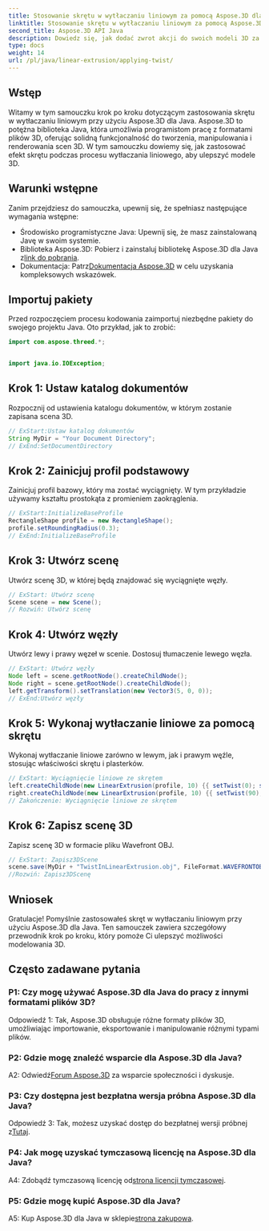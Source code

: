 ```yaml
---
title: Stosowanie skrętu w wytłaczaniu liniowym za pomocą Aspose.3D dla Java
linktitle: Stosowanie skrętu w wytłaczaniu liniowym za pomocą Aspose.3D dla Java
second_title: Aspose.3D API Java
description: Dowiedz się, jak dodać zwrot akcji do swoich modeli 3D za pomocą Aspose.3D dla Java. Postępuj zgodnie z naszym przewodnikiem krok po kroku, aby uzyskać ulepszone efekty wytłaczania liniowego.
type: docs
weight: 14
url: /pl/java/linear-extrusion/applying-twist/
---
```

## Wstęp

Witamy w tym samouczku krok po kroku dotyczącym zastosowania skrętu w wytłaczaniu liniowym przy użyciu Aspose.3D dla Java. Aspose.3D to potężna biblioteka Java, która umożliwia programistom pracę z formatami plików 3D, oferując solidną funkcjonalność do tworzenia, manipulowania i renderowania scen 3D. W tym samouczku dowiemy się, jak zastosować efekt skrętu podczas procesu wytłaczania liniowego, aby ulepszyć modele 3D.

## Warunki wstępne

Zanim przejdziesz do samouczka, upewnij się, że spełniasz następujące wymagania wstępne:

- Środowisko programistyczne Java: Upewnij się, że masz zainstalowaną Javę w swoim systemie.
-  Biblioteka Aspose.3D: Pobierz i zainstaluj bibliotekę Aspose.3D dla Java z[link do pobrania](https://releases.aspose.com/3d/java/).
-  Dokumentacja: Patrz[Dokumentacja Aspose.3D](https://reference.aspose.com/3d/java/) w celu uzyskania kompleksowych wskazówek.

## Importuj pakiety

Przed rozpoczęciem procesu kodowania zaimportuj niezbędne pakiety do swojego projektu Java. Oto przykład, jak to zrobić:

```java
import com.aspose.threed.*;


import java.io.IOException;
```

## Krok 1: Ustaw katalog dokumentów

Rozpocznij od ustawienia katalogu dokumentów, w którym zostanie zapisana scena 3D.

```java
// ExStart:Ustaw katalog dokumentów
String MyDir = "Your Document Directory";
// ExEnd:SetDocumentDirectory
```

## Krok 2: Zainicjuj profil podstawowy

Zainicjuj profil bazowy, który ma zostać wyciągnięty. W tym przykładzie używamy kształtu prostokąta z promieniem zaokrąglenia.

```java
// ExStart:InitializeBaseProfile
RectangleShape profile = new RectangleShape();
profile.setRoundingRadius(0.3);
// ExEnd:InitializeBaseProfile
```

## Krok 3: Utwórz scenę

Utwórz scenę 3D, w której będą znajdować się wyciągnięte węzły.

```java
// ExStart: Utwórz scenę
Scene scene = new Scene();
// Rozwiń: Utwórz scenę
```

## Krok 4: Utwórz węzły

Utwórz lewy i prawy węzeł w scenie. Dostosuj tłumaczenie lewego węzła.

```java
// ExStart: Utwórz węzły
Node left = scene.getRootNode().createChildNode();
Node right = scene.getRootNode().createChildNode();
left.getTransform().setTranslation(new Vector3(5, 0, 0));
// ExEnd:Utwórz węzły
```

## Krok 5: Wykonaj wytłaczanie liniowe za pomocą skrętu

Wykonaj wytłaczanie liniowe zarówno w lewym, jak i prawym węźle, stosując właściwości skrętu i plasterków.

```java
// ExStart: Wyciągnięcie liniowe ze skrętem
left.createChildNode(new LinearExtrusion(profile, 10) {{ setTwist(0); setSlices(100); }});
right.createChildNode(new LinearExtrusion(profile, 10) {{ setTwist(90); setSlices(100); }});
// Zakończenie: Wyciągnięcie liniowe ze skrętem
```

## Krok 6: Zapisz scenę 3D

Zapisz scenę 3D w formacie pliku Wavefront OBJ.

```java
// ExStart: Zapisz3DScene
scene.save(MyDir + "TwistInLinearExtrusion.obj", FileFormat.WAVEFRONTOBJ);
//Rozwiń: Zapisz3DScenę
```

## Wniosek

Gratulacje! Pomyślnie zastosowałeś skręt w wytłaczaniu liniowym przy użyciu Aspose.3D dla Java. Ten samouczek zawiera szczegółowy przewodnik krok po kroku, który pomoże Ci ulepszyć możliwości modelowania 3D.

## Często zadawane pytania

### P1: Czy mogę używać Aspose.3D dla Java do pracy z innymi formatami plików 3D?

Odpowiedź 1: Tak, Aspose.3D obsługuje różne formaty plików 3D, umożliwiając importowanie, eksportowanie i manipulowanie różnymi typami plików.

### P2: Gdzie mogę znaleźć wsparcie dla Aspose.3D dla Java?

 A2: Odwiedź[Forum Aspose.3D](https://forum.aspose.com/c/3d/18) za wsparcie społeczności i dyskusje.

### P3: Czy dostępna jest bezpłatna wersja próbna Aspose.3D dla Java?

 Odpowiedź 3: Tak, możesz uzyskać dostęp do bezpłatnej wersji próbnej z[Tutaj](https://releases.aspose.com/).

### P4: Jak mogę uzyskać tymczasową licencję na Aspose.3D dla Java?

 A4: Zdobądź tymczasową licencję od[strona licencji tymczasowej](https://purchase.aspose.com/temporary-license/).

### P5: Gdzie mogę kupić Aspose.3D dla Java?

 A5: Kup Aspose.3D dla Java w sklepie[strona zakupowa](https://purchase.aspose.com/buy).